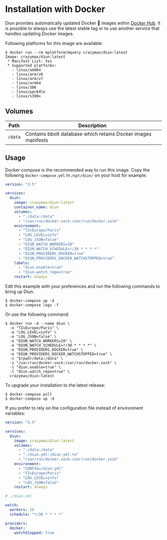 # Installation with Docker

Diun provides automatically updated Docker :whale: images within [Docker Hub](https://hub.docker.com/r/crazymax/diun).
It is possible to always use the latest stable tag or to use another service that handles updating Docker images.

Following platforms for this image are available:

```shell
$ docker run --rm mplatform/mquery crazymax/diun:latest
Image: crazymax/diun:latest
 * Manifest List: Yes
 * Supported platforms:
   - linux/amd64
   - linux/arm/v6
   - linux/arm/v7
   - linux/arm64
   - linux/386
   - linux/ppc64le
   - linux/s390x
```

## Volumes

| Path               | Description   |
|--------------------|---------------|
| `/data`            | Contains bbolt database which retains Docker images manifests |

## Usage

Docker compose is the recommended way to run this image. Copy the following `docker-compose.yml` in `/opt/diun/` on your host for example:

```yaml
version: "3.5"

services:
  diun:
    image: crazymax/diun:latest
    container_name: diun
    volumes:
      - "./data:/data"
      - "/var/run/docker.sock:/var/run/docker.sock"
    environment:
      - "TZ=Europe/Paris"
      - "LOG_LEVEL=info"
      - "LOG_JSON=false"
      - "DIUN_WATCH_WORKERS=20"
      - "DIUN_WATCH_SCHEDULE=*/30 * * * *"
      - "DIUN_PROVIDERS_DOCKER=true"
      - "DIUN_PROVIDERS_DOCKER_WATCHSTOPPED=true"
    labels:
      - "diun.enable=true"
      - "diun.watch_repo=true"
    restart: always
```

Edit this example with your preferences and run the following commands to bring up Diun:

```shell
$ docker-compose up -d
$ docker-compose logs -f
```

Or use the following command:

```shell
$ docker run -d --name diun \
  -e "TZ=Europe/Paris" \
  -e "LOG_LEVEL=info" \
  -e "LOG_JSON=false" \
  -e "DIUN_WATCH_WORKERS=20" \
  -e "DIUN_WATCH_SCHEDULE=*/30 * * * *" \
  -e "DIUN_PROVIDERS_DOCKER=true" \
  -e "DIUN_PROVIDERS_DOCKER_WATCHSTOPPED=true" \
  -v "$(pwd)/data:/data" \
  -v "/var/run/docker.sock:/var/run/docker.sock" \
  -l "diun.enable=true" \
  -l "diun.watch_repo=true" \
  crazymax/diun:latest
```

To upgrade your installation to the latest release:

```shell
$ docker-compose pull
$ docker-compose up -d
```

If you prefer to rely on the configuration file instead of environment variables:

```yaml
version: "3.5"

services:
  diun:
    image: crazymax/diun:latest
    volumes:
      - "./data:/data"
      - "./diun.yml:/diun.yml:ro"
      - "/var/run/docker.sock:/var/run/docker.sock"
    environment:
      - "CONFIG=/diun.yml"
      - "TZ=Europe/Paris"
      - "LOG_LEVEL=info"
      - "LOG_JSON=false"
    restart: always
```

```yaml
# ./diun.yml

watch:
  workers: 20
  schedule: "*/30 * * * *"

providers:
  docker:
    watchStopped: true
```
